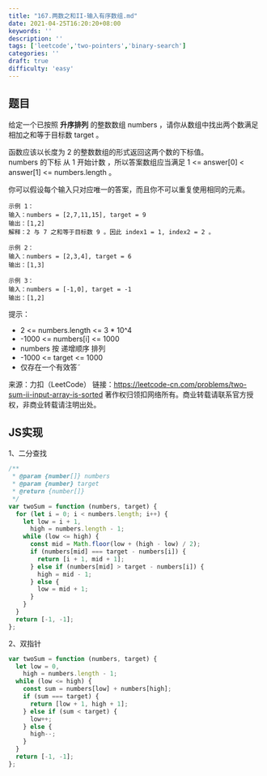 ```yaml
---
title: "167.两数之和II-输入有序数组.md"
date: 2021-04-25T16:20:20+08:00
keywords: ''
description: ''
tags: ['leetcode','two-pointers','binary-search']
categories: ''
draft: true
difficulty: 'easy'
---
```


## 题目

给定一个已按照 **升序排列**  的整数数组 numbers ，请你从数组中找出两个数满足相加之和等于目标数 target 。

函数应该以长度为 2 的整数数组的形式返回这两个数的下标值。  
numbers 的下标 从 1 开始计数 ，所以答案数组应当满足 1 <= answer[0] < answer[1] <= numbers.length 。

你可以假设每个输入只对应唯一的答案，而且你不可以重复使用相同的元素。

```
示例 1：
输入：numbers = [2,7,11,15], target = 9
输出：[1,2]
解释：2 与 7 之和等于目标数 9 。因此 index1 = 1, index2 = 2 。

示例 2：
输入：numbers = [2,3,4], target = 6
输出：[1,3]

示例 3：
输入：numbers = [-1,0], target = -1
输出：[1,2]
```

提示：

- 2 <= numbers.length <= 3 * 10^4
- -1000 <= numbers[i] <= 1000
- numbers 按 递增顺序 排列
- -1000 <= target <= 1000
- 仅存在一个有效答˜

来源：力扣（LeetCode）
链接：https://leetcode-cn.com/problems/two-sum-ii-input-array-is-sorted
著作权归领扣网络所有。商业转载请联系官方授权，非商业转载请注明出处。


## JS实现

1、二分查找

```javascript
/**
 * @param {number[]} numbers
 * @param {number} target
 * @return {number[]}
 */
var twoSum = function (numbers, target) {
  for (let i = 0; i < numbers.length; i++) {
    let low = i + 1,
      high = numbers.length - 1;
    while (low <= high) {
      const mid = Math.floor(low + (high - low) / 2);
      if (numbers[mid] === target - numbers[i]) {
        return [i + 1, mid + 1];
      } else if (numbers[mid] > target - numbers[i]) {
        high = mid - 1;
      } else {
        low = mid + 1;
      }
    }
  }
  return [-1, -1];
};
```

2、双指针

```javascript
var twoSum = function (numbers, target) {
  let low = 0,
    high = numbers.length - 1;
  while (low <= high) {
    const sum = numbers[low] + numbers[high];
    if (sum === target) {
      return [low + 1, high + 1];
    } else if (sum < target) {
      low++;
    } else {
      high--;
    }
  }
  return [-1, -1];
};
```
